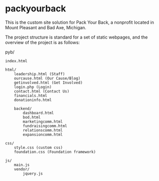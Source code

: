 # packyourback

This is the custom site solution for Pack Your Back, a nonprofit located in Mount Pleasant and Bad Axe, Michigan. 

The project structure is standard for a set of static webpages, and the overview of the project is as follows:

pyb/

	index.html

	html/
		leadership.html (Staff)
		ourcause.html (Our Cause/Blog)
		getinvolved.html (Get Involved)
		login.php (Login)
		contact.html (Contact Us)
		financials.html
		donationinfo.html
		
		backend/
			dashboard.html
			bod.html
			marketingcomm.html
			fundraisingcomm.html
			relationscomm.html
			expansioncomm.html

	css/
		style.css (custom css)
		foundation.css (Foundation framework)

	js/
		main.js
		vendor/
			jquery.js




